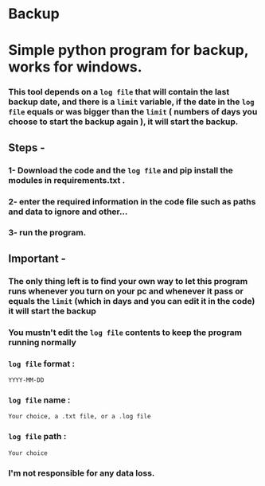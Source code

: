 # Backup

# Simple python program for backup, works for windows.

### This tool depends on a `log file` that will contain the last backup date, and there is a `limit` variable, if the date in the `log file` equals or was bigger than the `limit` ( numbers of days you choose to start the backup again ), it will start the backup.



## Steps -

### 1- Download the code and the `log file` and pip install the modules in requirements.txt .
### 2- enter the required information in the code file such as paths and data to ignore and other...
### 3- run the program.


## Important -

### The only thing left is to find your own way to let this program runs whenever you turn on your pc and whenever it pass or equals the `limit` (which in days and you can edit it in the code) it will start the backup

### You mustn't edit the `log file` contents to keep the program running normally

### `log file` format :

 `YYYY-MM-DD`

### `log file` name :

`Your choice, a .txt file, or a .log file`

### `log file` path :

`Your choice`

### I'm not responsible for any data loss.

